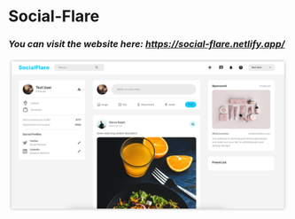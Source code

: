 # Social-Flare

### ***You can visit the website here: https://social-flare.netlify.app/***

![Screenshot](client/public/screenshot.png)